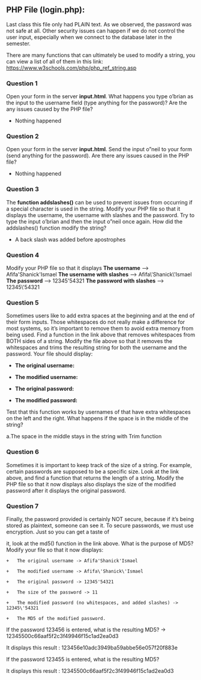 ## PHP File (login.php):

Last class this file only had PLAIN text. As we observed, the password was not safe at all. Other security issues can happen if we do not control the user input, especially when we connect to the database later in the semester.

There are many functions that can ultimately be used to modify a string, you can view a list of all of them in this link: https://www.w3schools.com/php/php_ref_string.asp

### Question 1

   Open your form in the server **input.html**. What happens you type o’brian as the input to the username field (type anything for the password)? Are the any issues caused by the PHP file?

   + Nothing happened

### Question 2

   Open your form in the server **input.html**. Send the input o”neil to your form (send anything for the password). Are there any issues caused in the PHP file?

   + Nothing happened

### Question 3

   The **function addslashes()** can be used to prevent issues from occurring if a special character is used in the string. Modify your PHP file so that it displays the username, the username with slashes and the password. Try to type the input o’brian and then the input o”neil once again. How did the addslashes() function modify the string?

   + A back slash was added before apostrophes

### Question 4

   Modify your PHP file so that it displays 
   **The username** --> Afifa'Shanick'Ismael
   **The username with slashes** --> Afifa\\'Shanick\\'Ismael 
   **The password** --> 12345'54321 
   **The password with slashes** --> 12345\\'54321


### Question 5

   Sometimes users like to add extra spaces at the beginning and at the end of their form inputs. Those whitespaces do not really make a difference for most systems, so it’s important to remove them to avoid extra memory from being used. Find a function in the link above that removes whitespaces from BOTH sides of a string. Modify the file above so that it removes the whitespaces and trims the resulting string for both the username and the password. Your file should display:

   +   **The original username:** 

   +   **The modified username:**

   +   **The original password:**

   +   **The modified password:**

Test that this function works by usernames of that have extra whitespaces on the left and the right. What happens if the space is in the middle of the string?

a.The space in the middle stays in the string with Trim function

### Question 6

   Sometimes it is important to keep track of the size of a string. For example, certain passwords are supposed to be a specific size. Look at the link above, and find a function that returns the length of a string. Modify the PHP file so that it now displays also displays the size of the modified password after it displays the original password.

### Question 7

   Finally, the password provided is certainly NOT secure, because if it’s being stored as plaintext, someone can see it. To secure passwords, we must use encryption. Just so you can get a taste of

it, look at the md5() function in the link above. What is the purpose of MD5? Modify your file so that it now displays:

    +   The original username -> Afifa'Shanick'Ismael

    +   The modified username -> Afifa\'Shanick\'Ismael

    +   The original password -> 12345'54321 

    +   The size of the password -> 11

    +   The modified password (no whitespaces, and added slashes) -> 12345\'54321 

    +   The MD5 of the modified password.

If the password 123456 is entered, what is the resulting MD5? -> 12345500c66aaf5f2c3f49946f15c1ad2ea0d3

It displays this result : 123456e10adc3949ba59abbe56e057f20f883e

If the password 123455 is entered, what is the resulting MD5? 

It displays this result : 12345500c66aaf5f2c3f49946f15c1ad2ea0d3